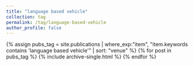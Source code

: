 ```yaml
---
title: "language based vehicle"
collection: tag
permalink: /tag/language-based-vehicle
author_profile: false
---
```

{% assign pubs_tag = site.publications | where_exp:"item", "item.keywords contains 'language based vehicle'" | sort: "venue" %}
{% for post in pubs_tag %}
  {% include archive-single.html %}
{% endfor %}